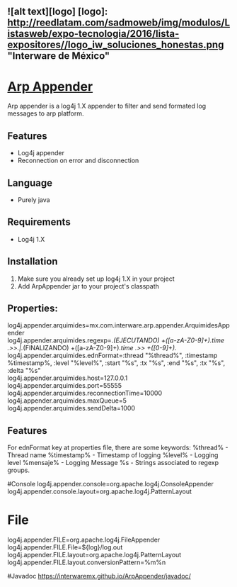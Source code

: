 ![alt text][logo]
[logo]: http://reedlatam.com/sadmoweb/img/modulos/Listasweb/expo-tecnologia/2016/lista-expositores//logo_iw_soluciones_honestas.png "Interware de México"
-----
# [Arp Appender](http://www.interware.com.mx)   

Arp appender is a log4j 1.X appender to filter and send formated log messages to arp platform.

## Features
* Log4j appender
* Reconnection on error and disconnection

## Language
 * Purely java

## Requirements
 * Log4j 1.X

## Installation
1. Make sure you already set up log4j 1.X in your project
2. Add ArpAppender jar to your project's classpath

## Properties:
log4j.appender.arquimides=mx.com.interware.arp.appender.ArquimidesAppender  
log4j.appender.arquimides.regexp=.*(EJECUTANDO) +([a-zA-Z0-9]+).*time .>>.*|.*(FINALIZANDO) +([a-zA-Z0-9]+).*time .>> +([0-9]+).*  
log4j.appender.arquimides.ednFormat=:thread "%thread%", :timestamp %timestamp%, :level "%level%", :start "%s", :tx "%s", :end "%s", :tx "%s", :delta "%s"  
log4j.appender.arquimides.host=127.0.0.1  
log4j.appender.arquimides.port=55555  
log4j.appender.arquimides.reconnectionTime=10000  
log4j.appender.arquimides.maxQueue=5  
log4j.appender.arquimides.sendDelta=1000  

## Features
For ednFormat key at properties file, there are some keywords:
%thread% - Thread name
%timestamp% - Timestamp of logging
%level% - Logging level
%mensaje% - Logging Message
%s - Strings associated to regexp groups.

#Console
log4j.appender.console=org.apache.log4j.ConsoleAppender
log4j.appender.console.layout=org.apache.log4j.PatternLayout

# File
log4j.appender.FILE=org.apache.log4j.FileAppender
log4j.appender.FILE.File=${log}/log.out
log4j.appender.FILE.layout=org.apache.log4j.PatternLayout
log4j.appender.FILE.layout.conversionPattern=%m%n


#Javadoc
https://interwaremx.github.io/ArpAppender/javadoc/

